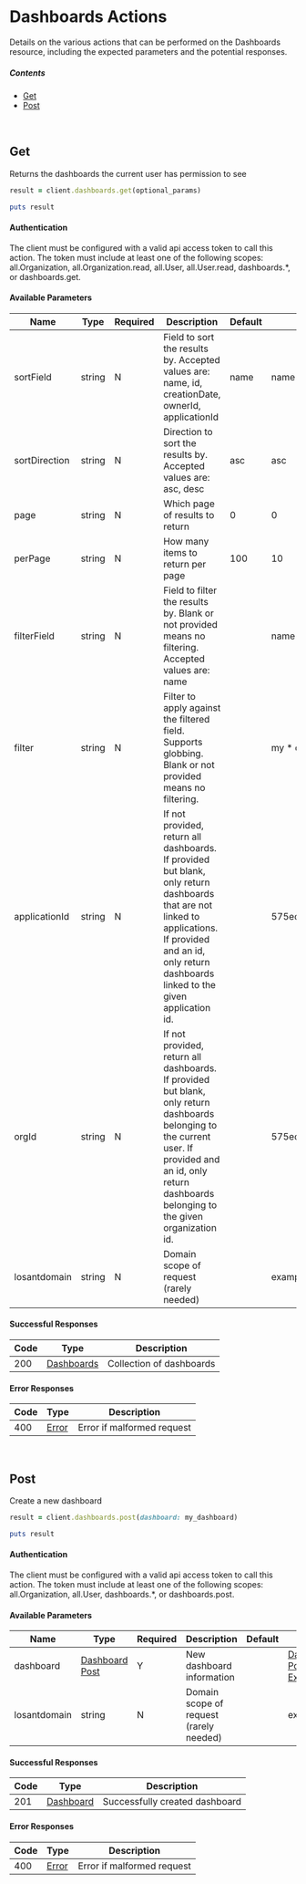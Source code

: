 # Dashboards Actions

Details on the various actions that can be performed on the
Dashboards resource, including the expected
parameters and the potential responses.

##### Contents

*   [Get](#get)
*   [Post](#post)

<br/>

## Get

Returns the dashboards the current user has permission to see

```ruby
result = client.dashboards.get(optional_params)

puts result
```

#### Authentication
The client must be configured with a valid api access token to call this
action. The token must include at least one of the following scopes:
all.Organization, all.Organization.read, all.User, all.User.read, dashboards.*, or dashboards.get.

#### Available Parameters

| Name | Type | Required | Description | Default | Example |
| ---- | ---- | -------- | ----------- | ------- | ------- |
| sortField | string | N | Field to sort the results by. Accepted values are: name, id, creationDate, ownerId, applicationId | name | name |
| sortDirection | string | N | Direction to sort the results by. Accepted values are: asc, desc | asc | asc |
| page | string | N | Which page of results to return | 0 | 0 |
| perPage | string | N | How many items to return per page | 100 | 10 |
| filterField | string | N | Field to filter the results by. Blank or not provided means no filtering. Accepted values are: name |  | name |
| filter | string | N | Filter to apply against the filtered field. Supports globbing. Blank or not provided means no filtering. |  | my * dashboard |
| applicationId | string | N | If not provided, return all dashboards. If provided but blank, only return dashboards that are not linked to applications. If provided and an id, only return dashboards linked to the given application id. |  | 575ec8687ae143cd83dc4a97 |
| orgId | string | N | If not provided, return all dashboards. If provided but blank, only return dashboards belonging to the current user. If provided and an id, only return dashboards belonging to the given organization id. |  | 575ece7e7ae143cd83dc4a9c |
| losantdomain | string | N | Domain scope of request (rarely needed) |  | example.com |

#### Successful Responses

| Code | Type | Description |
| ---- | ---- | ----------- |
| 200 | [Dashboards](_schemas.md#dashboards) | Collection of dashboards |

#### Error Responses

| Code | Type | Description |
| ---- | ---- | ----------- |
| 400 | [Error](_schemas.md#error) | Error if malformed request |

<br/>

## Post

Create a new dashboard

```ruby
result = client.dashboards.post(dashboard: my_dashboard)

puts result
```

#### Authentication
The client must be configured with a valid api access token to call this
action. The token must include at least one of the following scopes:
all.Organization, all.User, dashboards.*, or dashboards.post.

#### Available Parameters

| Name | Type | Required | Description | Default | Example |
| ---- | ---- | -------- | ----------- | ------- | ------- |
| dashboard | [Dashboard Post](_schemas.md#dashboard-post) | Y | New dashboard information |  | [Dashboard Post Example](_schemas.md#dashboard-post-example) |
| losantdomain | string | N | Domain scope of request (rarely needed) |  | example.com |

#### Successful Responses

| Code | Type | Description |
| ---- | ---- | ----------- |
| 201 | [Dashboard](_schemas.md#dashboard) | Successfully created dashboard |

#### Error Responses

| Code | Type | Description |
| ---- | ---- | ----------- |
| 400 | [Error](_schemas.md#error) | Error if malformed request |
